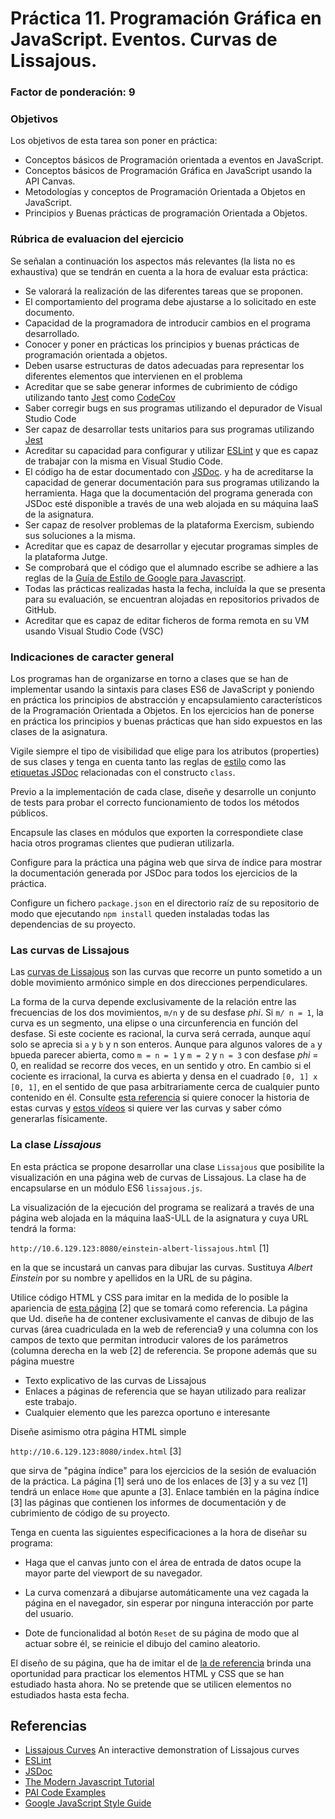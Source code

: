 # Práctica 11. Programación Gráfica en JavaScript. Eventos. Curvas de Lissajous.
### Factor de ponderación: 9

### Objetivos
Los objetivos de esta tarea son poner en práctica:
* Conceptos básicos de Programación orientada a eventos en JavaScript.
* Conceptos básicos de Programación Gráfica en JavaScript usando la API Canvas.
* Metodologías y conceptos de Programación Orientada a Objetos en JavaScript.
* Principios y Buenas prácticas de programación Orientada a Objetos.

### Rúbrica de evaluacion del ejercicio
Se señalan a continuación los aspectos más relevantes (la lista no es exhaustiva)
que se tendrán en cuenta a la hora de evaluar esta práctica:
* Se valorará la realización de las diferentes tareas que se proponen.
* El comportamiento del programa debe ajustarse a lo solicitado en este documento.
* Capacidad de la programadora de introducir cambios en el programa desarrollado.
* Conocer y poner en prácticas los principios y buenas prácticas de programación orientada a objetos.
* Deben usarse estructuras de datos adecuadas para representar los diferentes elementos que intervienen en el problema
* Acreditar que se sabe generar informes de cubrimiento de código utilizando tanto 
[Jest](https://jestjs.io/)
como
[CodeCov](https://docs.codecov.com/docs)
* Saber corregir bugs en sus programas utilizando el depurador de Visual Studio Code
* Ser capaz de desarrollar tests unitarios para sus programas utilizando 
[Jest](https://jestjs.io/)
* Acreditar su capacidad para configurar y utilizar 
[ESLint](https://eslint.org/)
  y que es capaz de trabajar con la misma en Visual Studio Code.
* El código ha de estar documentado con 
[JSDoc](https://jsdoc.app/). 
  y ha de acreditarse la capacidad de generar documentación para sus programas utilizando la herramienta.
  Haga que la documentación del programa generada con JSDoc esté disponible a través de una web alojada en su máquina IaaS de la asignatura.
* Ser capaz de resolver problemas de la plataforma Exercism, subiendo sus soluciones a la misma.
* Acreditar que es capaz de desarrollar y ejecutar programas simples de la plataforma Jutge.
* Se comprobará que el código que el alumnado escribe se adhiere a las reglas de la 
[Guía de Estilo de Google para Javascript](https://google.github.io/styleguide/jsguide.html).
* Todas las prácticas realizadas hasta la fecha, incluída la que se presenta para su evaluación, se encuentran alojadas en repositorios privados de GitHub.
* Acreditar que es capaz de editar ficheros de forma remota en su VM usando Visual Studio
  Code (VSC)

### Indicaciones de caracter general
Los programas han de organizarse en torno a clases que se han de implementar usando la sintaxis para
clases ES6 de JavaScript y poniendo en práctica los principios de abstracción y encapsulamiento característicos 
de la Programación Orientada a Objetos.
En los ejercicios han de ponerse en práctica los principios y buenas prácticas que han sido expuestos en las clases de la asignatura.

Vigile siempre el tipo de visibilidad que elige para los atributos (properties) de sus clases
y tenga en cuenta tanto las reglas de 
[estilo](https://google.github.io/styleguide/jsguide.html#features-classes)
como las 
[etiquetas JSDoc](https://stackoverflow.com/questions/41715994/how-to-document-ecma6-classes-with-jsdoc)
relacionadas con el constructo `class`.

Previo a la implementación de cada clase, diseñe y desarrolle un conjunto de tests para probar el correcto
funcionamiento de todos los métodos públicos.

Encapsule las clases en módulos que exporten la correspondiete clase hacia otros programas clientes que pudieran utilizarla.

Configure para la práctica una página web que sirva de índice para mostrar la documentación generada por
JSDoc para todos los ejercicios de la práctica.

Configure un fichero `package.json` en el directorio raíz de su repositorio de modo que ejecutando 
`npm install` queden instaladas todas las dependencias de su proyecto.

### Las curvas de Lissajous
Las 
[curvas de Lissajous](https://es.wikipedia.org/wiki/Curva_de_Lissajous)
son las curvas que recorre un punto sometido a un doble movimiento armónico simple en dos direcciones perpendiculares. 

La forma de la curva depende exclusivamente de la relación entre las frecuencias de los dos movimientos, 
`m/n` y de su desfase *phi*. 
Si `m/ n = 1`, la curva es un segmento, una elipse o una circunferencia en función del desfase. 
Si este cociente es racional, la curva será cerrada, aunque aquí solo se aprecia si `a` y `b` y n son enteros. 
Aunque para algunos valores de `a` y `b`pueda parecer abierta, como `m = n = 1` y `m = 2` y `n = 3` con desfase *phi* = 0, 
en realidad se recorre dos veces, en un sentido y otro. 
En cambio si el cociente es irracional, la curva es abierta y densa en el cuadrado `[0, 1] x [0, 1]`, en el sentido de que 
pasa arbitrariamente cerca de cualquier punto contenido en él.
Consulte 
[esta
referencia](https://www.investigacionyciencia.es/revistas/investigacion-y-ciencia/el-nuevo-coronavirus-796/las-figuras-de-lissajous-18475)
si quiere conocer la historia de estas curvas y
[estos
vídeos](https://www.investigacionyciencia.es/blogs/tecnologia/14/posts/las-figuras-de-lissajous-videos-18493)
si quiere ver las curvas y saber cómo generarlas físicamente.

### La clase *Lissajous*
En esta práctica se propone desarrollar una clase `Lissajous` 
que posibilite la visualización en una página web de curvas de Lissajous.
La clase ha de encapsularse en un módulo ES6 `lissajous.js`.

La visualización de la ejecución del programa se realizará a través de una página web alojada
en la máquina IaaS-ULL de la asignatura y cuya URL tendrá la forma:

`http://10.6.129.123:8080/einstein-albert-lissajous.html` [1]

en la que se incustará un canvas para dibujar las curvas.
Sustituya *Albert Einstein* por su nombre y apellidos en la URL de su página.

Utilice código HTML y CSS para imitar en la medida de lo posible la apariencia de
[esta página](https://academo.org/demos/lissajous-curves/) [2]
que se tomará como referencia.
La página que Ud. diseñe ha de contener exclusivamente el canvas de dibujo de las curvas (área cuadriculada en
la web de referencia9 y una columna con los campos de texto que permitan introducir valores de los parámetros
(columna derecha en la web [2] de referencia.
Se propone además que su página muestre
* Texto explicativo de las curvas de Lissajous
* Enlaces a páginas de referencia que se hayan utilizado para realizar este trabajo.
* Cualquier elemento que les parezca oportuno e interesante

Diseñe asimismo otra página HTML simple 

`http://10.6.129.123:8080/index.html` [3]

que sirva de "página índice" para los ejercicios de la sesión de evaluación de la práctica.
La página [1] será uno de los enlaces de [3] y a su vez [1] tendrá un enlace `Home` que apunte a [3].
Enlace también en la página índice [3] las páginas que contienen los informes de documentación y de
cubrimiento de código de su proyecto.

Tenga en cuenta las siguientes especificaciones a la hora de diseñar su programa:

* Haga que el canvas junto con el área de entrada de datos ocupe la mayor parte del viewport de su navegador.

* La curva comenzará a dibujarse automáticamente una vez cagada la página en el navegador, sin esperar por ninguna interacción por parte del usuario.

* Dote de funcionalidad al botón `Reset` de su página de modo que al actuar sobre él, se reinicie el dibujo
  del camino aleatorio.

El diseño de su página, que ha de imitar el de
[la de referencia](https://academo.org/demos/lissajous-curves/)
brinda una oportunidad para practicar los elementos HTML y CSS que se han estudiado hasta ahora.
No se pretende que se utilicen elementos no estudiados hasta esta fecha.

## Referencias
* [Lissajous Curves](https://academo.org/demos/lissajous-curves/) An interactive demonstration of Lissajous curves
* [ESLint](https://eslint.org/)
* [JSDoc](https://jsdoc.app/)
* [The Modern Javascript Tutorial](https://javascript.info)
* [PAI Code Examples](https://github.com/ULL-ESIT-PAI-2021-2022/PAI-class-code-examples/tree/master/src)
* [Google JavaScript Style Guide](https://google.github.io/styleguide/jsguide.html)
